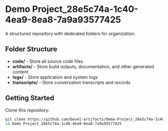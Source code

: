 # Demo Project_28e5c74a-1c40-4ea9-8ea8-7a9a93577425
A structured repository with dedicated folders for organization.

## Folder Structure

- **code/** - Store all source code files
- **artifacts/** - Store build outputs, documentation, and other generated content
- **logs/** - Store application and system logs
- **transcripts/** - Store conversation transcripts and records

## Getting Started

Clone this repository:
```bash
git clone https://github.com/Dev41-artifacts/Demo-Project_28e5c74a-1c40-4ea9-8ea8-7a9a93577425
cd Demo Project_28e5c74a-1c40-4ea9-8ea8-7a9a93577425
```

